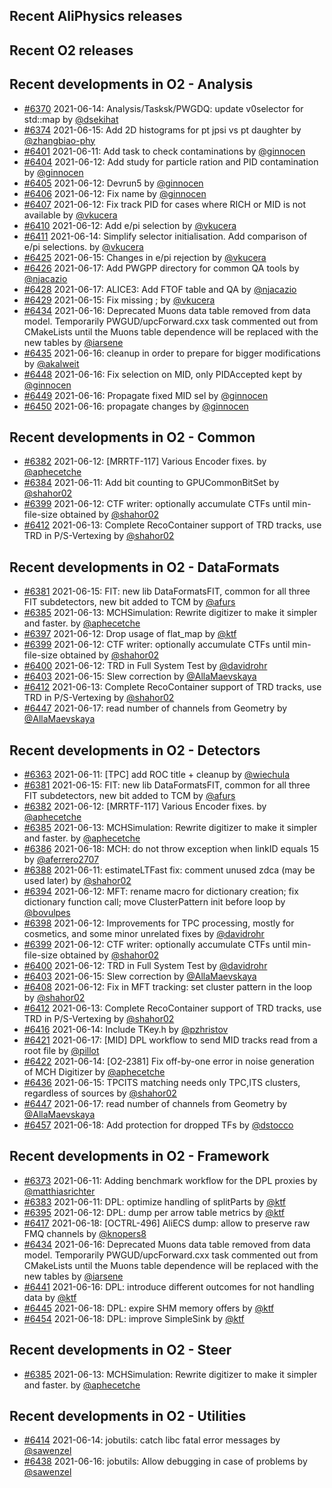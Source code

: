 ## Recent AliPhysics releases
## Recent O2 releases
## Recent developments in O2 - Analysis
- [\#6370](https://github.com/AliceO2Group/AliceO2/pull/6370) 2021-06-14: Analysis/Tasksk/PWGDQ: update v0selector for std::map by [@dsekihat](https://github.com/dsekihat)
- [\#6374](https://github.com/AliceO2Group/AliceO2/pull/6374) 2021-06-15: Add 2D histograms for pt jpsi vs pt daughter by [@zhangbiao-phy](https://github.com/zhangbiao-phy)
- [\#6401](https://github.com/AliceO2Group/AliceO2/pull/6401) 2021-06-11: Add task to check contaminations by [@ginnocen](https://github.com/ginnocen)
- [\#6404](https://github.com/AliceO2Group/AliceO2/pull/6404) 2021-06-12: Add study for particle ration and PID contamination by [@ginnocen](https://github.com/ginnocen)
- [\#6405](https://github.com/AliceO2Group/AliceO2/pull/6405) 2021-06-12: Devrun5 by [@ginnocen](https://github.com/ginnocen)
- [\#6406](https://github.com/AliceO2Group/AliceO2/pull/6406) 2021-06-12: Fix name by [@ginnocen](https://github.com/ginnocen)
- [\#6407](https://github.com/AliceO2Group/AliceO2/pull/6407) 2021-06-12: Fix track PID for cases where RICH or MID is not available by [@vkucera](https://github.com/vkucera)
- [\#6410](https://github.com/AliceO2Group/AliceO2/pull/6410) 2021-06-12: Add e/pi selection by [@vkucera](https://github.com/vkucera)
- [\#6411](https://github.com/AliceO2Group/AliceO2/pull/6411) 2021-06-14: Simplify selector initialisation. Add comparison of e/pi selections. by [@vkucera](https://github.com/vkucera)
- [\#6425](https://github.com/AliceO2Group/AliceO2/pull/6425) 2021-06-15: Changes in e/pi rejection by [@vkucera](https://github.com/vkucera)
- [\#6426](https://github.com/AliceO2Group/AliceO2/pull/6426) 2021-06-17: Add PWGPP directory for common QA tools by [@njacazio](https://github.com/njacazio)
- [\#6428](https://github.com/AliceO2Group/AliceO2/pull/6428) 2021-06-17: ALICE3: Add FTOF table and QA by [@njacazio](https://github.com/njacazio)
- [\#6429](https://github.com/AliceO2Group/AliceO2/pull/6429) 2021-06-15: Fix missing ; by [@vkucera](https://github.com/vkucera)
- [\#6434](https://github.com/AliceO2Group/AliceO2/pull/6434) 2021-06-16: Deprecated Muons data table removed from data model. Temporarily PWGUD/upcForward.cxx task commented out from CMakeLists until the Muons table dependence will be replaced with the new tables by [@iarsene](https://github.com/iarsene)
- [\#6435](https://github.com/AliceO2Group/AliceO2/pull/6435) 2021-06-16: cleanup in order to prepare for bigger modifications by [@akalweit](https://github.com/akalweit)
- [\#6448](https://github.com/AliceO2Group/AliceO2/pull/6448) 2021-06-16: Fix selection on MID, only PIDAccepted kept by [@ginnocen](https://github.com/ginnocen)
- [\#6449](https://github.com/AliceO2Group/AliceO2/pull/6449) 2021-06-16: Propagate fixed MID sel by [@ginnocen](https://github.com/ginnocen)
- [\#6450](https://github.com/AliceO2Group/AliceO2/pull/6450) 2021-06-16: propagate changes by [@ginnocen](https://github.com/ginnocen)
## Recent developments in O2 - Common
- [\#6382](https://github.com/AliceO2Group/AliceO2/pull/6382) 2021-06-12: [MRRTF-117] Various Encoder fixes. by [@aphecetche](https://github.com/aphecetche)
- [\#6384](https://github.com/AliceO2Group/AliceO2/pull/6384) 2021-06-11: Add bit counting to GPUCommonBitSet by [@shahor02](https://github.com/shahor02)
- [\#6399](https://github.com/AliceO2Group/AliceO2/pull/6399) 2021-06-12: CTF writer: optionally accumulate CTFs until min-file-size obtained by [@shahor02](https://github.com/shahor02)
- [\#6412](https://github.com/AliceO2Group/AliceO2/pull/6412) 2021-06-13: Complete RecoContainer support of TRD tracks, use TRD in P/S-Vertexing by [@shahor02](https://github.com/shahor02)
## Recent developments in O2 - DataFormats
- [\#6381](https://github.com/AliceO2Group/AliceO2/pull/6381) 2021-06-15: FIT: new lib DataFormatsFIT, common for all three FIT subdetectors, new bit added to TCM by [@afurs](https://github.com/afurs)
- [\#6385](https://github.com/AliceO2Group/AliceO2/pull/6385) 2021-06-13: MCHSimulation: Rewrite digitizer to make it simpler and faster. by [@aphecetche](https://github.com/aphecetche)
- [\#6397](https://github.com/AliceO2Group/AliceO2/pull/6397) 2021-06-12: Drop usage of flat_map by [@ktf](https://github.com/ktf)
- [\#6399](https://github.com/AliceO2Group/AliceO2/pull/6399) 2021-06-12: CTF writer: optionally accumulate CTFs until min-file-size obtained by [@shahor02](https://github.com/shahor02)
- [\#6400](https://github.com/AliceO2Group/AliceO2/pull/6400) 2021-06-12: TRD in Full System Test by [@davidrohr](https://github.com/davidrohr)
- [\#6403](https://github.com/AliceO2Group/AliceO2/pull/6403) 2021-06-15: Slew correction by [@AllaMaevskaya](https://github.com/AllaMaevskaya)
- [\#6412](https://github.com/AliceO2Group/AliceO2/pull/6412) 2021-06-13: Complete RecoContainer support of TRD tracks, use TRD in P/S-Vertexing by [@shahor02](https://github.com/shahor02)
- [\#6447](https://github.com/AliceO2Group/AliceO2/pull/6447) 2021-06-17: read number of channels from Geometry by [@AllaMaevskaya](https://github.com/AllaMaevskaya)
## Recent developments in O2 - Detectors
- [\#6363](https://github.com/AliceO2Group/AliceO2/pull/6363) 2021-06-11: [TPC] add ROC title + cleanup by [@wiechula](https://github.com/wiechula)
- [\#6381](https://github.com/AliceO2Group/AliceO2/pull/6381) 2021-06-15: FIT: new lib DataFormatsFIT, common for all three FIT subdetectors, new bit added to TCM by [@afurs](https://github.com/afurs)
- [\#6382](https://github.com/AliceO2Group/AliceO2/pull/6382) 2021-06-12: [MRRTF-117] Various Encoder fixes. by [@aphecetche](https://github.com/aphecetche)
- [\#6385](https://github.com/AliceO2Group/AliceO2/pull/6385) 2021-06-13: MCHSimulation: Rewrite digitizer to make it simpler and faster. by [@aphecetche](https://github.com/aphecetche)
- [\#6386](https://github.com/AliceO2Group/AliceO2/pull/6386) 2021-06-18: MCH: do not throw exception when linkID equals 15 by [@aferrero2707](https://github.com/aferrero2707)
- [\#6388](https://github.com/AliceO2Group/AliceO2/pull/6388) 2021-06-11: estimateLTFast fix: comment unused zdca (may be used later) by [@shahor02](https://github.com/shahor02)
- [\#6394](https://github.com/AliceO2Group/AliceO2/pull/6394) 2021-06-12: MFT: rename macro for dictionary creation; fix dictionary function call; move ClusterPattern init before loop by [@bovulpes](https://github.com/bovulpes)
- [\#6398](https://github.com/AliceO2Group/AliceO2/pull/6398) 2021-06-12: Improvements for TPC processing, mostly for cosmetics, and some minor unrelated fixes by [@davidrohr](https://github.com/davidrohr)
- [\#6399](https://github.com/AliceO2Group/AliceO2/pull/6399) 2021-06-12: CTF writer: optionally accumulate CTFs until min-file-size obtained by [@shahor02](https://github.com/shahor02)
- [\#6400](https://github.com/AliceO2Group/AliceO2/pull/6400) 2021-06-12: TRD in Full System Test by [@davidrohr](https://github.com/davidrohr)
- [\#6403](https://github.com/AliceO2Group/AliceO2/pull/6403) 2021-06-15: Slew correction by [@AllaMaevskaya](https://github.com/AllaMaevskaya)
- [\#6408](https://github.com/AliceO2Group/AliceO2/pull/6408) 2021-06-12: Fix in MFT tracking: set cluster pattern in the loop by [@shahor02](https://github.com/shahor02)
- [\#6412](https://github.com/AliceO2Group/AliceO2/pull/6412) 2021-06-13: Complete RecoContainer support of TRD tracks, use TRD in P/S-Vertexing by [@shahor02](https://github.com/shahor02)
- [\#6416](https://github.com/AliceO2Group/AliceO2/pull/6416) 2021-06-14: Include TKey.h by [@pzhristov](https://github.com/pzhristov)
- [\#6421](https://github.com/AliceO2Group/AliceO2/pull/6421) 2021-06-17: [MID] DPL workflow to send MID tracks read from a root file by [@pillot](https://github.com/pillot)
- [\#6422](https://github.com/AliceO2Group/AliceO2/pull/6422) 2021-06-14: [O2-2381] Fix off-by-one error in noise generation of MCH Digitizer by [@aphecetche](https://github.com/aphecetche)
- [\#6436](https://github.com/AliceO2Group/AliceO2/pull/6436) 2021-06-15: TPCITS matching needs only TPC,ITS clusters, regardless of sources by [@shahor02](https://github.com/shahor02)
- [\#6447](https://github.com/AliceO2Group/AliceO2/pull/6447) 2021-06-17: read number of channels from Geometry by [@AllaMaevskaya](https://github.com/AllaMaevskaya)
- [\#6457](https://github.com/AliceO2Group/AliceO2/pull/6457) 2021-06-18: Add protection for dropped TFs by [@dstocco](https://github.com/dstocco)
## Recent developments in O2 - Framework
- [\#6373](https://github.com/AliceO2Group/AliceO2/pull/6373) 2021-06-11: Adding benchmark workflow for the DPL proxies by [@matthiasrichter](https://github.com/matthiasrichter)
- [\#6383](https://github.com/AliceO2Group/AliceO2/pull/6383) 2021-06-11: DPL: optimize handling of splitParts by [@ktf](https://github.com/ktf)
- [\#6395](https://github.com/AliceO2Group/AliceO2/pull/6395) 2021-06-12: DPL: dump per arrow table metrics by [@ktf](https://github.com/ktf)
- [\#6417](https://github.com/AliceO2Group/AliceO2/pull/6417) 2021-06-18: [OCTRL-496] AliECS dump: allow to preserve raw FMQ channels by [@knopers8](https://github.com/knopers8)
- [\#6434](https://github.com/AliceO2Group/AliceO2/pull/6434) 2021-06-16: Deprecated Muons data table removed from data model. Temporarily PWGUD/upcForward.cxx task commented out from CMakeLists until the Muons table dependence will be replaced with the new tables by [@iarsene](https://github.com/iarsene)
- [\#6441](https://github.com/AliceO2Group/AliceO2/pull/6441) 2021-06-16: DPL: introduce different outcomes for not handling data by [@ktf](https://github.com/ktf)
- [\#6445](https://github.com/AliceO2Group/AliceO2/pull/6445) 2021-06-18: DPL: expire SHM memory offers by [@ktf](https://github.com/ktf)
- [\#6454](https://github.com/AliceO2Group/AliceO2/pull/6454) 2021-06-18: DPL: improve SimpleSink by [@ktf](https://github.com/ktf)
## Recent developments in O2 - Steer
- [\#6385](https://github.com/AliceO2Group/AliceO2/pull/6385) 2021-06-13: MCHSimulation: Rewrite digitizer to make it simpler and faster. by [@aphecetche](https://github.com/aphecetche)
## Recent developments in O2 - Utilities
- [\#6414](https://github.com/AliceO2Group/AliceO2/pull/6414) 2021-06-14: jobutils: catch libc fatal error messages by [@sawenzel](https://github.com/sawenzel)
- [\#6438](https://github.com/AliceO2Group/AliceO2/pull/6438) 2021-06-16: jobutils: Allow debugging in case of problems by [@sawenzel](https://github.com/sawenzel)
